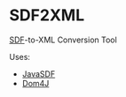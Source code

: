 # SDF2XML
[SDF](https://github.com/Maowcraft/SDF)-to-XML Conversion Tool

Uses: 
* [JavaSDF](https://github.com/Maowcraft/JavaSDF)
* [Dom4J](https://github.com/dom4j/dom4j)

